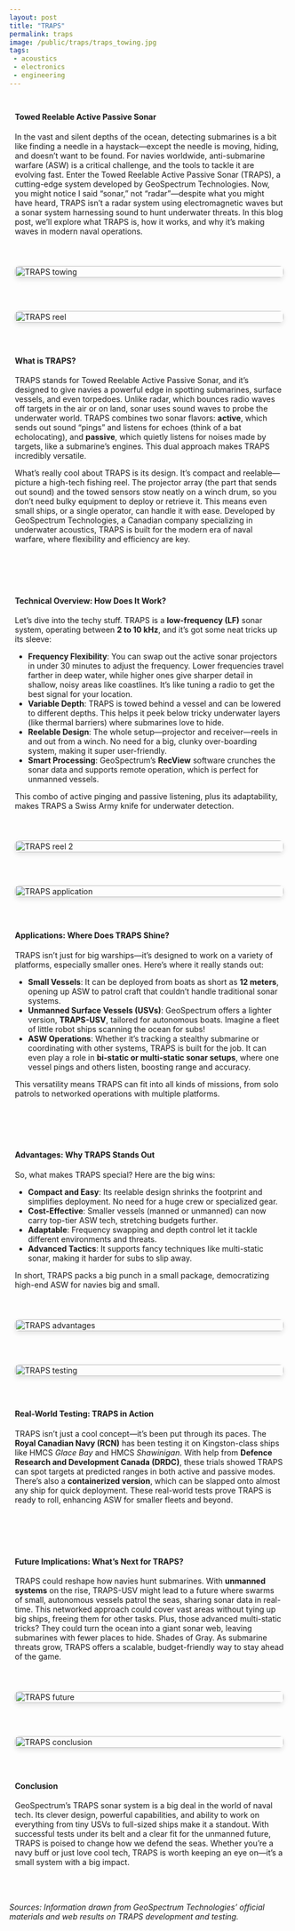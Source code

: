 ```yaml
---
layout: post
title: "TRAPS"
permalink: traps
image: /public/traps/traps_towing.jpg
tags:
 - acoustics
 - electronics
 - engineering
---
```

<div class="section">
  <div class="text">
    <h4>Towed Reelable Active Passive Sonar</h4>
    <p>In the vast and silent depths of the ocean, detecting submarines is a bit like finding a needle in a haystack—except the needle is moving, hiding, and doesn’t want to be found. For navies worldwide, anti-submarine warfare (ASW) is a critical challenge, and the tools to tackle it are evolving fast. Enter the Towed Reelable Active Passive Sonar (TRAPS), a cutting-edge system developed by GeoSpectrum Technologies. Now, you might notice I said “sonar,” not “radar”—despite what you might have heard, TRAPS isn’t a radar system using electromagnetic waves but a sonar system harnessing sound to hunt underwater threats. In this blog post, we’ll explore what TRAPS is, how it works, and why it’s making waves in modern naval operations.</p>
  </div>
  <div class="image">
    <img src="/public/traps/traps_towing.jpg" alt="TRAPS towing" loading="lazy">
  </div>
</div>

<div class="section">
  <div class="image">
    <img src="/public/traps/traps_reel_1.png" alt="TRAPS reel" loading="lazy">
  </div>
  <div class="text">
    <h4>What is TRAPS?</h4>
    <p>TRAPS stands for Towed Reelable Active Passive Sonar, and it’s designed to give navies a powerful edge in spotting submarines, surface vessels, and even torpedoes. Unlike radar, which bounces radio waves off targets in the air or on land, sonar uses sound waves to probe the underwater world. TRAPS combines two sonar flavors: <strong>active</strong>, which sends out sound “pings” and listens for echoes (think of a bat echolocating), and <strong>passive</strong>, which quietly listens for noises made by targets, like a submarine’s engines. This dual approach makes TRAPS incredibly versatile.</p>
    <p>What’s really cool about TRAPS is its design. It’s compact and reelable—picture a high-tech fishing reel. The projector array (the part that sends out sound) and the towed sensors stow neatly on a winch drum, so you don’t need bulky equipment to deploy or retrieve it. This means even small ships, or a single operator, can handle it with ease. Developed by GeoSpectrum Technologies, a Canadian company specializing in underwater acoustics, TRAPS is built for the modern era of naval warfare, where flexibility and efficiency are key.</p>
  </div>
</div>

<div class="section">
  <div class="text">
    <h4>Technical Overview: How Does It Work?</h4>
    <p>Let’s dive into the techy stuff. TRAPS is a <strong>low-frequency (LF)</strong> sonar system, operating between <strong>2 to 10 kHz</strong>, and it’s got some neat tricks up its sleeve:</p>
    <ul>
      <li><strong>Frequency Flexibility</strong>: You can swap out the active sonar projectors in under 30 minutes to adjust the frequency. Lower frequencies travel farther in deep water, while higher ones give sharper detail in shallow, noisy areas like coastlines. It’s like tuning a radio to get the best signal for your location.</li>
      <li><strong>Variable Depth</strong>: TRAPS is towed behind a vessel and can be lowered to different depths. This helps it peek below tricky underwater layers (like thermal barriers) where submarines love to hide.</li>
      <li><strong>Reelable Design</strong>: The whole setup—projector and receiver—reels in and out from a winch. No need for a big, clunky over-boarding system, making it super user-friendly.</li>
      <li><strong>Smart Processing</strong>: GeoSpectrum’s <strong>RecView</strong> software crunches the sonar data and supports remote operation, which is perfect for unmanned vessels.</li>
    </ul>
    <p>This combo of active pinging and passive listening, plus its adaptability, makes TRAPS a Swiss Army knife for underwater detection.</p>
  </div>
  <div class="image">
    <img src="/public/traps/traps_reel_2.png" alt="TRAPS reel 2" loading="lazy">
  </div>
</div>

<div class="section">
  <div class="image">
    <img src="/public/traps/traps_towing.jpg" alt="TRAPS application" loading="lazy">
  </div>
  <div class="text">
    <h4>Applications: Where Does TRAPS Shine?</h4>
    <p>TRAPS isn’t just for big warships—it’s designed to work on a variety of platforms, especially smaller ones. Here’s where it really stands out:</p>
    <ul>
      <li><strong>Small Vessels</strong>: It can be deployed from boats as short as <strong>12 meters</strong>, opening up ASW to patrol craft that couldn’t handle traditional sonar systems.</li>
      <li><strong>Unmanned Surface Vessels (USVs)</strong>: GeoSpectrum offers a lighter version, <strong>TRAPS-USV</strong>, tailored for autonomous boats. Imagine a fleet of little robot ships scanning the ocean for subs!</li>
      <li><strong>ASW Operations</strong>: Whether it’s tracking a stealthy submarine or coordinating with other systems, TRAPS is built for the job. It can even play a role in <strong>bi-static or multi-static sonar setups</strong>, where one vessel pings and others listen, boosting range and accuracy.</li>
    </ul>
    <p>This versatility means TRAPS can fit into all kinds of missions, from solo patrols to networked operations with multiple platforms.</p>
  </div>
</div>

<div class="section">
  <div class="text">
    <h4>Advantages: Why TRAPS Stands Out</h4>
    <p>So, what makes TRAPS special? Here are the big wins:</p>
    <ul>
      <li><strong>Compact and Easy</strong>: Its reelable design shrinks the footprint and simplifies deployment. No need for a huge crew or specialized gear.</li>
      <li><strong>Cost-Effective</strong>: Smaller vessels (manned or unmanned) can now carry top-tier ASW tech, stretching budgets further.</li>
      <li><strong>Adaptable</strong>: Frequency swapping and depth control let it tackle different environments and threats.</li>
      <li><strong>Advanced Tactics</strong>: It supports fancy techniques like multi-static sonar, making it harder for subs to slip away.</li>
    </ul>
    <p>In short, TRAPS packs a big punch in a small package, democratizing high-end ASW for navies big and small.</p>
  </div>
  <div class="image">
    <img src="/public/traps/traps_reel_1.png" alt="TRAPS advantages" loading="lazy">
  </div>
</div>

<div class="section">
  <div class="image">
    <img src="/public/traps/traps_reel_2.png" alt="TRAPS testing" loading="lazy">
  </div>
  <div class="text">
    <h4>Real-World Testing: TRAPS in Action</h4>
    <p>TRAPS isn’t just a cool concept—it’s been put through its paces. The <strong>Royal Canadian Navy (RCN)</strong> has been testing it on Kingston-class ships like HMCS <em>Glace Bay</em> and HMCS <em>Shawinigan</em>. With help from <strong>Defence Research and Development Canada (DRDC)</strong>, these trials showed TRAPS can spot targets at predicted ranges in both active and passive modes. There’s also a <strong>containerized version</strong>, which can be slapped onto almost any ship for quick deployment. These real-world tests prove TRAPS is ready to roll, enhancing ASW for smaller fleets and beyond.</p>
  </div>
</div>

<div class="section">
  <div class="text">
    <h4>Future Implications: What’s Next for TRAPS?</h4>
    <p>TRAPS could reshape how navies hunt submarines. With <strong>unmanned systems</strong> on the rise, TRAPS-USV might lead to a future where swarms of small, autonomous vessels patrol the seas, sharing sonar data in real-time. This networked approach could cover vast areas without tying up big ships, freeing them for other tasks. Plus, those advanced multi-static tricks? They could turn the ocean into a giant sonar web, leaving submarines with fewer places to hide. Shades of Gray. As submarine threats grow, TRAPS offers a scalable, budget-friendly way to stay ahead of the game.</p>
  </div>
  <div class="image">
    <img src="/public/traps/traps_towing.jpg" alt="TRAPS future" loading="lazy">
  </div>
</div>

<div class="section">
  <div class="image">
    <img src="/public/traps/traps_reel_1.png" alt="TRAPS conclusion" loading="lazy">
  </div>
  <div class="text">
    <h4>Conclusion</h4>
    <p>GeoSpectrum’s TRAPS sonar system is a big deal in the world of naval tech. Its clever design, powerful capabilities, and ability to work on everything from tiny USVs to full-sized ships make it a standout. With successful tests under its belt and a clear fit for the unmanned future, TRAPS is poised to change how we defend the seas. Whether you’re a navy buff or just love cool tech, TRAPS is worth keeping an eye on—it’s a small system with a big impact.</p>
  </div>
</div>

<p><em>Sources: Information drawn from GeoSpectrum Technologies’ official materials and web results on TRAPS development and testing.</em></p>

<style>

    .section {
      display: flex;
      align-items: center;
      margin-bottom: 40px;
      flex-wrap: wrap;
      gap: 20px;
    }
    .section.reverse {
      flex-direction: row-reverse;
    }
    .text {
      flex: 1;
      min-width: 300px;
      padding: 10px;
    }
    .image {
      flex: 1;
      min-width: 300px;
      padding: 10px;
    }
    .image img {
      width: 100%;
      height: auto;
      border-radius: 8px;
      box-shadow: 0 4px 8px rgba(0, 0, 0, 0.1);
    }

    @media (max-width: 768px) {
      .section, .section.reverse {
        flex-direction: column;
      }
      .text, .image {
        flex: 1 1 100%;
      }
    }
</style>